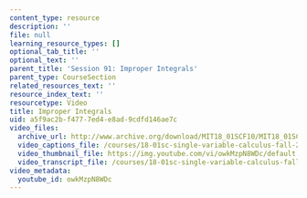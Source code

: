 ```yaml
---
content_type: resource
description: ''
file: null
learning_resource_types: []
optional_tab_title: ''
optional_text: ''
parent_title: 'Session 91: Improper Integrals'
parent_type: CourseSection
related_resources_text: ''
resource_index_text: ''
resourcetype: Video
title: Improper Integrals
uid: a5f9ac2b-f477-7ed4-e8ad-9cdfd146ae7c
video_files:
  archive_url: http://www.archive.org/download/MIT18_01SCF10/MIT18_01SCF10Rec_70_300k.mp4
  video_captions_file: /courses/18-01sc-single-variable-calculus-fall-2010/0abd64ca973c5a568a4cf88b830a0ac6_owkMzpN8WDc.vtt
  video_thumbnail_file: https://img.youtube.com/vi/owkMzpN8WDc/default.jpg
  video_transcript_file: /courses/18-01sc-single-variable-calculus-fall-2010/17c025c03b8d153d19bf123b75f828f5_owkMzpN8WDc.pdf
video_metadata:
  youtube_id: owkMzpN8WDc
---
```

